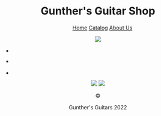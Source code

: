 <!DOCTYPE html>
<html>
<head>

<title>Gunther's Guitar Shop</title>

</head>
<body>
<header>
    <h1>Gunther's Guitar Shop</h1>
<nav>
<ul>
<a href="https://github.com/guddbye/hello-world.git">Home</a>
<a href="https://github.com/guddbye/hello-world.git">Catalog</a>
<a href="https://github.com/guddbye/hello-world.git">About Us</a>
</ul>
</nav>
<main>
<section class="Main-Section">
<img src="https://via.placeholder.com/350x150"> </img>
</section>
<section class"Smaller Section">
<ul>
<li><image />
<p></p></li>

<li>
<p></p></li>

<li><image />
<p></p></li>
</section>

</main>

<img src="https://via.placeholder.com/200x100"> </img><img src="https://via.placeholder.com/200x100"> </img>
<footer> &copy; <p>Gunther's Guitars 2022</p>
</footer>
</body>
</html>
